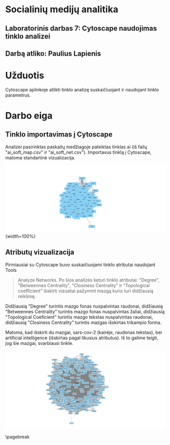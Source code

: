 # Socialinių medijų analitika
## Laboratorinis darbas 7: Cytoscape naudojimas tinklo analizei
## Darbą atliko: Paulius Lapienis

# Užduotis

Cytoscape aplinkoje atlikti tinklo analizę suskaičiuojant ir naudojant tinklo 
parametrus.

# Darbo eiga
## Tinklo importavimas į Cytoscape

Analizei pasirinktas paskaitų medžiagoje pateiktas tinklas ai (iš failų 
"ai_soft_map.csv" ir "ai_soft_net.csv"). 
Importavus tinklą į Cytoscape, matoma standartinė vizualizacija.

![Standartinis atvaizdavimas](./default.png){width=100%}

## Atributų vizualizacija

Pirmiausiai su Cytoscape buvo suskaičiuojami tinklo atributai naudojant Tools 
> Analyze Networks. Po šios analizės keturi tinklo atributai: "Degree", 
"Betweennes Centrality", "Closiness Centrality" ir "Topological coefficient"
išskirti vizualiai pažymint mazgą kuris turi didžiausią reikšmę.

Didžiausią "Degree" turintis mazgo fonas nuspalvintas raudonai, 
didžiausią "Betweennes Centrality" turintis mazgo fonas nuspalvintas žaliai,
didžiausią "Topological Coeficient" turintis mazgo tekstas nuspalvintas 
raudonai, didžiausią "Closiness Centrality" turintis mazgas išskirtas trikampio
 forma.

Matoma, kad išskirti du mazgai, sars-cov-2 (kairėje, raudonas tekstas), bei
artificial intelligence (išskirtas pagal likusius atributus). Iš to galime 
teigti, jog šie mazgai, svarbiausi tinkle.

![Atvaizdavimas su vizualizacijomis](./viz.png)

\pagebreak
